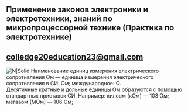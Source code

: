## Применение законов электроники и электротехники, знаний по микропроцессорной технике (Практика по электротехнике)
## colledge20education23@gmail.com

![N|Solid](https://m-gen.ru/800/600/http/i.pinimg.com/originals/9a/ba/c8/9abac8ef76d03bac2c05bf45ade52008.jpg)
Наименование единиц измерения электрического сопротивления
Ом — единица измерения электрического сопротивления в СИ. Ом; международное: Ω.  
Десятичные кратные и дольные единицы Ом образуются с помощью стандартных приставок СИ. Например:
килоом (кОм) — 103 Ом;
мегааом (МОм) — 106 Ом;
